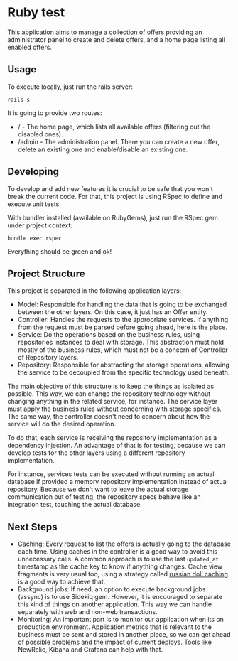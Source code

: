 # Ruby test

This application aims to manage a collection of offers providing an administrator panel to create and delete offers, and a home page listing all enabled offers.

## Usage

To execute locally, just run the rails server:
```
rails s
```

It is going to provide two routes:

- / - The home page, which lists all available offers (filtering out the disabled ones).
- /admin - The administration panel. There you can create a new offer, delete an existing one and enable/disable an existing one.

## Developing

To develop and add new features it is crucial to be safe that you won't break the current code. For that, this project is using RSpec to define and execute unit tests.

With bundler installed (available on RubyGems), just run the RSpec gem under project context:
```
bundle exec rspec
```

Everything should be green and ok!

## Project Structure

This project is separated in the following application layers:
- Model: Responsible for handling the data that is going to be exchanged between the other layers. On this case, it just has an Offer entity.
- Controller: Handles the requests to the appropriate services. If anything from the request must be parsed before going ahead, here is the place.
- Service: Do the operations based on the business rules, using repositories instances to deal with storage. This abstraction must hold mostly of the business rules, which must not be a concern of Controller of Repository layers.
- Repository: Responsible for abstracting the storage operations, allowing the service to be decoupled from the specific technology used beneath.

The main objective of this structure is to keep the things as isolated as possible. This way, we can change the repository technology without changing anything in the related service, for instance. The service layer must apply the business rules without concerning with storage specifics. The same way, the controller doesn't need to concern about how the service will do the desired operation.

To do that, each service is receiving the repository implementation as a dependency injection. An advantage of that is for testing, because we can develop tests for the other layers using a different repository implementation.

For instance, services tests can be executed without running an actual database if provided a memory repository implementation instead of actual repository. Because we don't want to leave the actual storage communication out of testing, the repository specs behave like an integration test, touching the actual database.

## Next Steps

- Caching: Every request to list the offers is actually going to the database each time. Using caches in the controller is a good way to avoid this unnecessary calls. A common approach is to use the last `updated_at` timestamp as the cache key to know if anything changes. Cache view fragments is very usual too, using a strategy called [russian doll caching](https://guides.rubyonrails.org/caching_with_rails.html#russian-doll-caching) is a good way to achieve that.
- Background jobs: If need, an option to execute background jobs (assync) is to use Sidekiq gem. However, it is encouraged to separate this kind of things on another application. This way we can handle separately with web and non-web transactions.
- Monitoring: An important part is to monitor our application when its on production environment. Application metrics that is relevant to the business must be sent and stored in another place, so we can get ahead of possible problems and the impact of current deploys. Tools like NewRelic, Kibana and Grafana can help with that.
